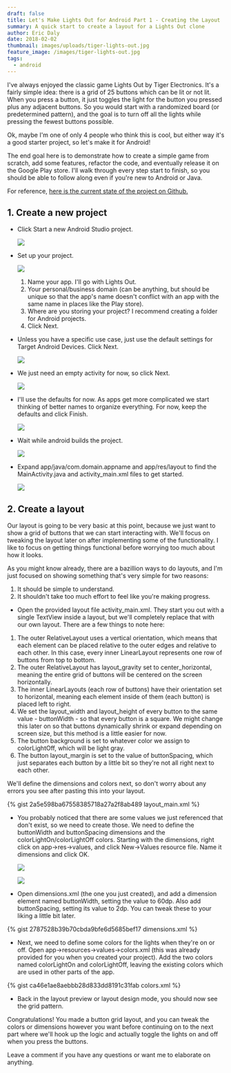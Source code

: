 ```yaml
---
draft: false
title: Let's Make Lights Out for Android Part 1 - Creating the Layout
summary: A quick start to create a layout for a Lights Out clone
author: Eric Daly
date: 2018-02-02
thumbnail: images/uploads/tiger-lights-out.jpg
feature_image: /images/tiger-lights-out.jpg
tags:
  - android
---
```

I've always enjoyed the classic game Lights Out by Tiger Electronics. It's a fairly simple idea: there is a grid of 25 buttons which can be lit or not lit. When you press a button, it just toggles the light for the button you pressed plus any adjacent buttons. So you would start with a randomized board (or predetermined pattern), and the goal is to turn off all the lights while pressing the fewest buttons possible.

Ok, maybe I'm one of only 4 people who think this is cool, but either way it's a good starter project, so let's make it for Android!

The end goal here is to demonstrate how to create a simple game from scratch, add some features, refactor the code, and eventually release it on the Google Play store. I'll walk through every step start to finish, so you should be able to follow along even if you're new to Android or Java.

For reference, [here is the current state of the project on Github.](https://github.com/linucksrox/AndroidLogicPuzzle)

## 1. Create a new project

* Click Start a new Android Studio project. 


  ![](/images/letsmakeandroidlogicpuzzle1.png)
* Set up your project.

  ![](/images/letsmakeandroidlogicpuzzle2.png)

  1. Name your app. I'll go with Lights Out.
  2. Your personal/business domain (can be anything, but should be unique so that the app's name doesn't conflict with an app with the same name in places like the Play store).
  3. Where are you storing your project? I recommend creating a folder for Android projects.
  4. Click Next.
* Unless you have a specific use case, just use the default settings for Target Android Devices. Click Next.

  ![](/images/letsmakeandroidlogicpuzzle3.png)
* We just need an empty activity for now, so click Next.

  ![](/images/letsmakeandroidlogicpuzzle4.png)
* I'll use the defaults for now. As apps get more complicated we start thinking of better names to organize everything. For now, keep the defaults and click Finish.

  ![](/images/letsmakeandroidlogicpuzzle5.png)
* Wait while android builds the project.

  ![](/images/letsmakeandroidlogicpuzzle6.png)
* Expand app/java/com.domain.appname and app/res/layout to find the MainActivity.java and activity_main.xml files to get started.

  ![](/images/letsmakeandroidlogicpuzzle7.png)

## 2. Create a layout

Our layout is going to be very basic at this point, because we just want to show a grid of buttons that we can start interacting with. We'll focus on tweaking the layout later on after implementing some of the functionality. I like to focus on getting things functional before worrying too much about how it looks.

As you might know already, there are a bazillion ways to do layouts, and I'm just focused on showing something that's very simple for two reasons:  

1. It should be simple to understand.  
2. It shouldn't take too much effort to feel like you're making progress.

* Open the provided layout file activity_main.xml. They start you out with a single TextView inside a layout, but we'll completely replace that with our own layout.
  There are a few things to note here:

1. The outer RelativeLayout uses a vertical orientation, which means that each element can be placed relative to the outer edges and relative to each other. In this case, every inner LinearLayout represents one row of buttons from top to bottom.
2. The outer RelativeLayout has layout_gravity set to center_horizontal, meaning the entire grid of buttons will be centered on the screen horizontally.
3. The inner LinearLayouts (each row of buttons) have their orientation set to horizontal, meaning each element inside of them (each button) is placed left to right.
4. We set the layout_width and layout_height of every button to the same value - buttonWidth - so that every button is a square. We might change this later on so that buttons dynamically shrink or expand depending on screen size, but this method is a little easier for now.
5. The button background is set to whatever color we assign to colorLightOff, which will be light gray.
6. The button layout_margin is set to the value of buttonSpacing, which just separates each button by a little bit so they're not all right next to each other.

We'll define the dimensions and colors next, so don't worry about any errors you see after pasting this into your layout.

{% gist 2a5e598ba67558385718a27a2f8ab489 layout_main.xml %}

* You probably noticed that there are some values we just referenced that don't exist, so we need to create those. We need to define the buttonWidth and buttonSpacing dimensions and the colorLightOn/colorLightOff colors. Starting with the dimensions, right click on app->res->values, and click New->Values resource file. Name it dimensions and click OK.

  ![](/images/new-dimensions-file.png)

  ![](/images/new-values-resource.png)
* Open dimensions.xml (the one you just created), and add a dimension element named buttonWidth, setting the value to 60dp. Also add buttonSpacing, setting its value to 2dp. You can tweak these to your liking a little bit later.

{% gist 2787528b39b70cbda9bfe6d5685bef17 dimensions.xml %}

* Next, we need to define some colors for the lights when they're on or off. Open app->resources->values->colors.xml (this was already provided for you when you created your project). Add the two colors named colorLightOn and colorLightOff, leaving the existing colors which are used in other parts of the app.

{% gist ca46e1ae8aebbb28d833dd8191c31fab colors.xml %}

* Back in the layout preview or layout design mode, you should now see the grid pattern.

Congratulations! You made a button grid layout, and you can tweak the colors or dimensions however you want before continuing on to the next part where we'll hook up the logic and actually toggle the lights on and off when you press the buttons.

Leave a comment if you have any questions or want me to elaborate on anything.